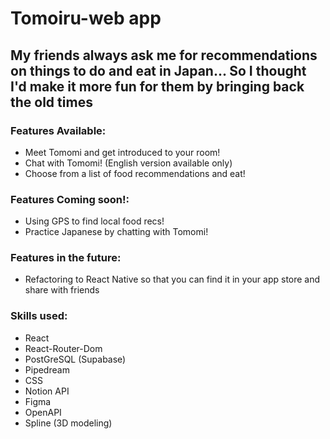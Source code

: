 # Tomoiru-web app
## My friends always ask me for recommendations on things to do and eat in Japan... So I thought I'd make it more fun for them by bringing back the old times
### Features Available:
  - Meet Tomomi and get introduced to your room!
  - Chat with Tomomi! (English version available only)
  - Choose from a list of food recommendations and eat!
### Features Coming soon!: 
  - Using GPS to find local food recs!
  - Practice Japanese by chatting with Tomomi!
### Features in the future:
  - Refactoring to React Native so that you can find it in your app store and share with friends
### Skills used:
  - React
  - React-Router-Dom
  - PostGreSQL (Supabase)
  - Pipedream
  - CSS
  - Notion API
  - Figma
  - OpenAPI
  - Spline (3D modeling)
